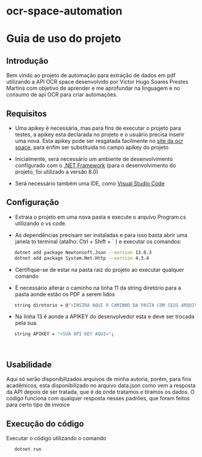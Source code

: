 # ocr-space-automation

# Guia de uso do projeto

## Introdução

Bem vindo ao projeto de automação para extração de dados em pdf utilizando a API OCR space desenvolvido por Victor Hugo Soares Prestes Martins com objetivo de aprender e me aprofundar na linguagem e no consumo de api OCR para criar automações.
<br/>

## Requisitos

- Uma apikey é necessária, mas para fins de executar o projeto para testes, a apikey esta declarada no projeto e o usuário precisa inserir uma nova. Esta apikey pode ser resgatada facilmente no [site da ocr space](https://ocr.space/ocrapi/freekey), para enfim ser substituida no campo apikey do projeto

- Inicialmente, será necessário um ambiente de desenvolvimento configurado com o [.NET Framework](https://dotnet.microsoft.com/en-us/download) (para o desenvolvimento do projeto, foi utilizado a versão 8.0)

- Será necessário também uma IDE, como [Visual Studio Code](https://code.visualstudio.com/download)
  <br/>

## Configuração

- Extraia o projeto em uma nova pasta e execute o arquivo Program.cs utilizando o vs code.

- As dependências precisam ser instaladas e para isso basta abrir uma janela to terminal (atalho: Ctrl + Shift + ` ) e executar os comandos:

```bash
   dotnet add package Newtonsoft.Json --version 13.0.3
   dotnet add package System.Net.Http --version 4.3.4
```

- Certifique-se de estar na pasta raiz do projeto ao executar qualquer comando

- É necessário alterar o caminho na linha 11 da string diretório para a pasta aonde estão os PDF a serem lidos

```bash
   string diretorio = @"<INSIRA AQUI O CAMINHO DA PASTA COM SEUS ARQUIVOS PDF>";
```

- Na linha 13 é aonde a APIKEY do desenvolvedor esta e deve ser trocada pela sua.

```bash
   string APIKEY = "<SUA API KEY AQUI>";
```

<br/>

## Usabilidade

Aqui só serão disponibilizados arquivos de minha autoria, porém, para fins acadêmicos, esta disponibilizado no arquivo data.json como vem a resposta da API depois de ser tratada, que é de onde tratamos e tiramos os dados. O código funciona com qualquer resposta nesses padrões, que foram feitos para certo tipo de invoice
<br/>

## Execução do código

Executar o código utilizando o comando

```bash
   dotnet run
```
